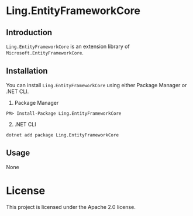 # Ling.EntityFrameworkCore


## Introduction

`Ling.EntityFrameworkCore` is an extension library of `Microsoft.EntityFrameworkCore`.


## Installation

You can install `Ling.EntityFrameworkCore` using either Package Manager or .NET CLI.

1. Package Manager
```
PM> Install-Package Ling.EntityFrameworkCore
```

2. .NET CLI
```
dotnet add package Ling.EntityFrameworkCore
```

## Usage

None


# License

This project is licensed under the Apache 2.0 license.
